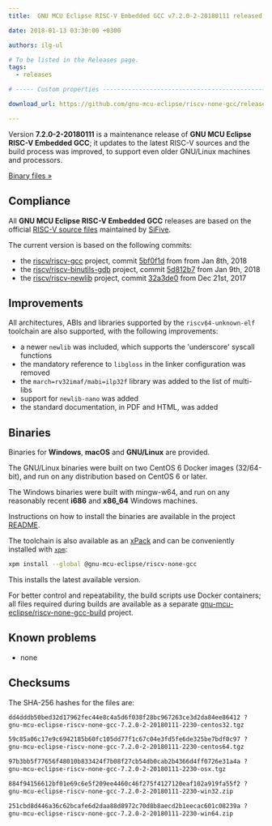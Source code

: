 ```yaml
---
title:  GNU MCU Eclipse RISC-V Embedded GCC v7.2.0-2-20180111 released

date: 2018-01-13 03:30:00 +0300

authors: ilg-ul

# To be listed in the Releases page.
tags:
  - releases

# ----- Custom properties -----------------------------------------------------

download_url: https://github.com/gnu-mcu-eclipse/riscv-none-gcc/releases/tag/v7.2.0-2-20180110/

---
```


Version **7.2.0-2-20180111** is a maintenance release of **GNU MCU Eclipse RISC-V Embedded GCC**; it updates to the latest RISC-V sources and the build process was improved, to support even older GNU/Linux machines and processors.

<!-- truncate -->

<p><a href={ frontMatter.download_url }>Binary files »</a></p>

## Compliance

All **GNU MCU Eclipse RISC-V Embedded GCC** releases are based on the official [RISC-V source files](https://github.com/riscv/riscv-gcc) maintained by [SiFive](https://www.sifive.com).

The current version is based on the following commits:

- the [riscv/riscv-gcc](https://github.com/riscv/riscv-gcc) project, commit [5bf0f1d](https://github.com/gnu-mcu-eclipse/riscv-none-gcc/commit/5bf0f1db0ed4dd3e0cdd9395e7b258234ac976d9) from from Jan 8th, 2018
- the [riscv/riscv-binutils-gdb](https://github.com/riscv/riscv-binutils-gdb) project, commit [5d812b7](https://github.com/gnu-mcu-eclipse/riscv-binutils-gdb/commit/5d812b72c943d8cfa08d67baed73d1a64eb943e7) from Jan 9th, 2018
- the [riscv/riscv-newlib](https://github.com/riscv/riscv-newlib) project, commit [32a3de0](https://github.com/gnu-mcu-eclipse/riscv-newlib/commit/32a3de0bba1535fc1ca0d8dfae147d1dacaf0979) from Dec 21st, 2017

## Improvements

All architectures, ABIs and libraries supported by the `riscv64-unknown-elf` toolchain are also supported, with the following improvements:

* a newer `newlib` was included, which supports the 'underscore' syscall functions
* the mandatory reference to `libgloss` in the linker configuration was removed
* the `march=rv32imaf/mabi=ilp32f` library was added to the list of multi-libs
* support for `newlib-nano` was added
* the standard documentation, in PDF and HTML, was added

## Binaries

Binaries for **Windows**, **macOS** and **GNU/Linux** are provided.

The GNU/Linux binaries were built on two CentOS 6 Docker images (32/64-bit), and run on any distribution based on CentOS 6 or later.

The Windows binaries were built with mingw-w64, and run on any reasonably recent **i686** and **x86_64** Windows machines.

Instructions on how to install the binaries are available in the project [README](https://github.com/xpack-dev-tools/riscv-none-embed-gcc-xpack).

The toolchain is also available as an [xPack](https://www.npmjs.com/package/@gnu-mcu-eclipse/riscv-none-gcc) and can be conveniently installed with [`xpm`](https://www.npmjs.com/package/xpm):

```sh
xpm install --global @gnu-mcu-eclipse/riscv-none-gcc
```

This installs the latest available version.

For better control and repeatability, the build scripts use Docker containers; all files required during builds are available as a separate [gnu-mcu-eclipse/riscv-none-gcc-build](https://github.com/gnu-mcu-eclipse/riscv-none-gcc-build) project.

## Known problems

* none

## Checksums

The SHA-256 hashes for the files are:

```txt
dd4dddb50bed32d17962fec44e8c4a5d6f038f28bc967263ce3d2da84ee86412 ?
gnu-mcu-eclipse-riscv-none-gcc-7.2.0-2-20180111-2230-centos32.tgz

59c85a06c17e9c6942185b60fc105dd77f1c67c04e3fd5fe6de325be7bdf0c97 ?
gnu-mcu-eclipse-riscv-none-gcc-7.2.0-2-20180111-2230-centos64.tgz

97b3bb5f77656f48010b833424f7b08f27cb54db0cab2b4366d4ff0726e31a4a ?
gnu-mcu-eclipse-riscv-none-gcc-7.2.0-2-20180111-2230-osx.tgz

884f94156612bf01e69c6e5f209ee4460c46f275f4127120eaf102a919fa55f2 ?
gnu-mcu-eclipse-riscv-none-gcc-7.2.0-2-20180111-2230-win32.zip

251cbd8d446a36c62bcafe6d2daa88d8972c70d8b8aecd2b1eecac601c08239a ?
gnu-mcu-eclipse-riscv-none-gcc-7.2.0-2-20180111-2230-win64.zip
```
